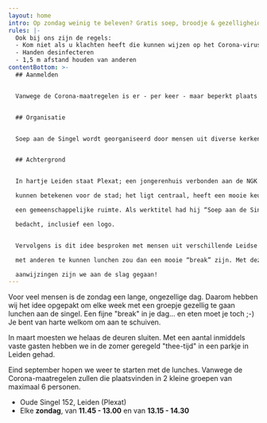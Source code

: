 ```yaml
---
layout: home
intro: Op zondag weinig te beleven? Gratis soep, broodje & gezelligheid!
rules: |-
  Ook bij ons zijn de regels:
  - Kom niet als u klachten heeft die kunnen wijzen op het Corona-virus
  - Handen desinfecteren
  - 1,5 m afstand houden van anderen
contentBottom: >-
  ## Aanmelden


  Vanwege de Corona-maatregelen is er - per keer - maar beperkt plaats bij de lunches. Aanmelden is verplicht. Stuur een mailtje naar **[soepaandesingel@gmail.com](mailto:soepaandesingel@gmail.com)** met daarin enkele data waarop u zou willen/kunnen komen. U krijgt dan bericht wanneer er plaats is.


  ## Organisatie


  Soep aan de Singel wordt georganiseerd door mensen uit diverse kerken en studentenverenigingen. De lunch is gratis en wordt mede mogelijk gemaakt door het “Bloeifonds” van de Nederlands Gereformeerde Kerk Oegstgeest.


  ## Achtergrond


  In hartje Leiden staat Plexat; een jongerenhuis verbonden aan de NGK Oegstgeest e.o. Medio 2018 vroeg Bram Dijkstra, toenmalig kerkelijk werker in deze kerk, zich af of de mogelijkheden die Plexat heeft, wat meer zouden

  kunnen betekenen voor de stad; het ligt centraal, heeft een mooie keuken en

  een gemeenschappelijke ruimte. Als werktitel had hij “Soep aan de Singel”

  bedacht, inclusief een logo.


  Vervolgens is dit idee besproken met mensen uit verschillende Leidse kerken en organisaties. Daarbij kwam naar voren dat met name de zondag voor veel mensen best een lange, eenzame dag is. De gelegenheid om op die dag gezellig samen

  met anderen te kunnen lunchen zou dan een mooie “break” zijn. Met deze

  aanwijzingen zijn we aan de slag gegaan!
---
```

Voor veel mensen is de zondag een lange, ongezellige dag. Daarom hebben wij het idee opgepakt om elke week met een groepje gezellig te gaan lunchen aan de singel. Een fijne "break" in je dag... en eten moet je toch ;-) Je bent van
harte welkom om aan te schuiven. 

In maart moesten we helaas de deuren sluiten. Met een aantal inmiddels vaste gasten hebben we in de zomer geregeld "thee-tijd" in een parkje in Leiden gehad.

Eind september hopen we weer te starten met de lunches. Vanwege de Corona-maatregelen zullen die plaatsvinden in 2 kleine groepen van maximaal 6 personen.

* Oude Singel 152, Leiden (Plexat)
* Elke **zondag**, van **11.45 - 13.00** en van **13.15 - 14.30**